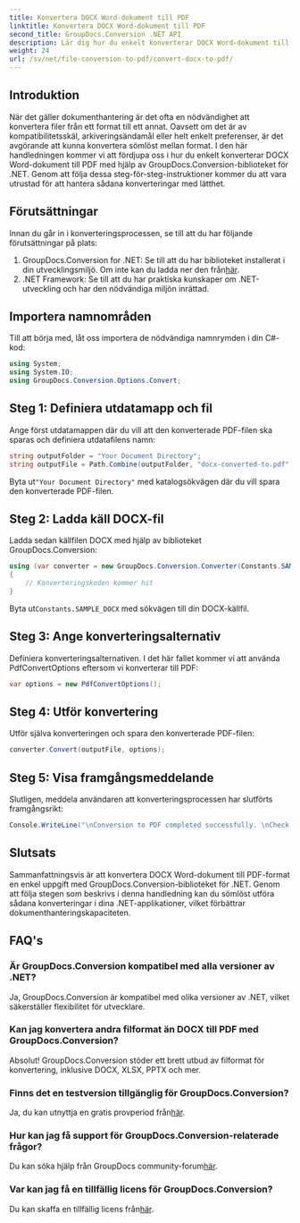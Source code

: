 ```yaml
---
title: Konvertera DOCX Word-dokument till PDF
linktitle: Konvertera DOCX Word-dokument till PDF
second_title: GroupDocs.Conversion .NET API
description: Lär dig hur du enkelt konverterar DOCX Word-dokument till PDF med GroupDocs.Conversion for .NET. Förbättra dina dokumenthanteringsmöjligheter.
weight: 24
url: /sv/net/file-conversion-to-pdf/convert-docx-to-pdf/
---
```

## Introduktion
När det gäller dokumenthantering är det ofta en nödvändighet att konvertera filer från ett format till ett annat. Oavsett om det är av kompatibilitetsskäl, arkiveringsändamål eller helt enkelt preferenser, är det avgörande att kunna konvertera sömlöst mellan format. I den här handledningen kommer vi att fördjupa oss i hur du enkelt konverterar DOCX Word-dokument till PDF med hjälp av GroupDocs.Conversion-biblioteket för .NET. Genom att följa dessa steg-för-steg-instruktioner kommer du att vara utrustad för att hantera sådana konverteringar med lätthet.
## Förutsättningar
Innan du går in i konverteringsprocessen, se till att du har följande förutsättningar på plats:
1.  GroupDocs.Conversion for .NET: Se till att du har biblioteket installerat i din utvecklingsmiljö. Om inte kan du ladda ner den från[här](https://releases.groupdocs.com/conversion/net/).
2. .NET Framework: Se till att du har praktiska kunskaper om .NET-utveckling och har den nödvändiga miljön inrättad.

## Importera namnområden
Till att börja med, låt oss importera de nödvändiga namnrymden i din C#-kod:
```csharp
using System;
using System.IO;
using GroupDocs.Conversion.Options.Convert;
```
## Steg 1: Definiera utdatamapp och fil
Ange först utdatamappen där du vill att den konverterade PDF-filen ska sparas och definiera utdatafilens namn:
```csharp
string outputFolder = "Your Document Directory";
string outputFile = Path.Combine(outputFolder, "docx-converted-to.pdf");
```
 Byta ut`"Your Document Directory"` med katalogsökvägen där du vill spara den konverterade PDF-filen.
## Steg 2: Ladda käll DOCX-fil
Ladda sedan källfilen DOCX med hjälp av biblioteket GroupDocs.Conversion:
```csharp
using (var converter = new GroupDocs.Conversion.Converter(Constants.SAMPLE_DOCX))
{
    // Konverteringskoden kommer hit
}
```
 Byta ut`Constants.SAMPLE_DOCX` med sökvägen till din DOCX-källfil.
## Steg 3: Ange konverteringsalternativ
Definiera konverteringsalternativen. I det här fallet kommer vi att använda PdfConvertOptions eftersom vi konverterar till PDF:
```csharp
var options = new PdfConvertOptions();
```
## Steg 4: Utför konvertering
Utför själva konverteringen och spara den konverterade PDF-filen:
```csharp
converter.Convert(outputFile, options);
```
## Steg 5: Visa framgångsmeddelande
Slutligen, meddela användaren att konverteringsprocessen har slutförts framgångsrikt:
```csharp
Console.WriteLine("\nConversion to PDF completed successfully. \nCheck output in {0}", outputFolder);
```

## Slutsats
Sammanfattningsvis är att konvertera DOCX Word-dokument till PDF-format en enkel uppgift med GroupDocs.Conversion-biblioteket för .NET. Genom att följa stegen som beskrivs i denna handledning kan du sömlöst utföra sådana konverteringar i dina .NET-applikationer, vilket förbättrar dokumenthanteringskapaciteten.
## FAQ's
### Är GroupDocs.Conversion kompatibel med alla versioner av .NET?
Ja, GroupDocs.Conversion är kompatibel med olika versioner av .NET, vilket säkerställer flexibilitet för utvecklare.
### Kan jag konvertera andra filformat än DOCX till PDF med GroupDocs.Conversion?
Absolut! GroupDocs.Conversion stöder ett brett utbud av filformat för konvertering, inklusive DOCX, XLSX, PPTX och mer.
### Finns det en testversion tillgänglig för GroupDocs.Conversion?
 Ja, du kan utnyttja en gratis provperiod från[här](https://releases.groupdocs.com/).
### Hur kan jag få support för GroupDocs.Conversion-relaterade frågor?
 Du kan söka hjälp från GroupDocs community-forum[här](https://forum.groupdocs.com/c/conversion/11).
### Var kan jag få en tillfällig licens för GroupDocs.Conversion?
 Du kan skaffa en tillfällig licens från[här](https://purchase.groupdocs.com/temporary-license/).